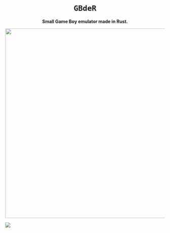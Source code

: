 <div align="center">
  <h1><code>GBdeR</code></h1>
  <p>
    <strong>Small Game Boy emulator made in Rust.</strong>
  </p>
</div>

<p align="center">
  <img width="600" src="https://user-images.githubusercontent.com/1584153/177574874-d0298fb8-0d35-44e3-91ea-bc43b11f74fc.png">
</p>

<p><img src="https://user-images.githubusercontent.com/1584153/180633837-6a6b4f32-5526-45d8-ab9c-53e48a82d779.png"></p>
